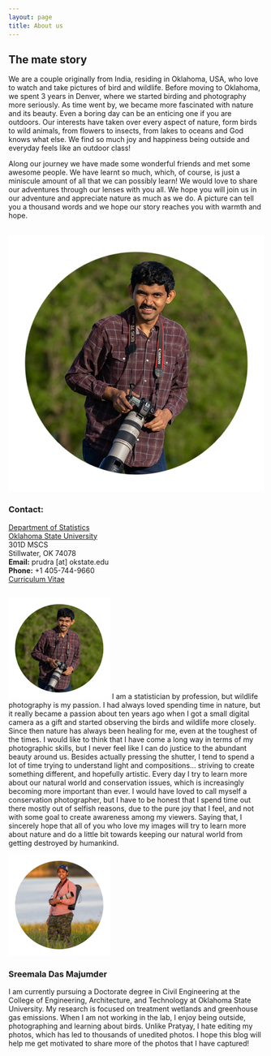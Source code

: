 ```yaml
---
layout: page
title: About us
---
```



## The mate story
We are a couple originally from India, residing in Oklahoma, USA, who love to watch and take pictures of bird and wildlife. Before moving to Oklahoma, we spent 3 years in Denver, where we started birding and photography more seriously. As time went by, we became more fascinated with nature and its beauty. Even a boring day can be an enticing one if you are outdoors. Our interests have taken over every aspect of nature, form birds to wild animals, from flowers to insects, from lakes to oceans and God knows what else. We find so much joy and happiness being outside and everyday feels like an outdoor class! 

Along our journey we have made some wonderful friends and met some awesome people. We have learnt so much, which, of course, is just a miniscule amount of all that we can possibly learn! We would love to share our adventures through our lenses with you all. We hope you will join us in our adventure and appreciate nature as much as we do. A picture can tell you a thousand words and we hope our story reaches you with warmth and hope. 

<div class="container">
<div class="row">&nbsp;</div>
<div class="row">
	<div class="column">
		<img src="/assets/img/DP/PDR.jpg" class="img-responsive" alt="Pratyaydipta Rudra"/>
	</div>
	<div class="column">
	<h3>Contact:</h3>
		<p> <a href = "http://statistics.okstate.edu" target = "_blank"> Department of Statistics</a> <br>
		<a href="https://go.okstate.edu/" target = "_blank"> Oklahoma State University </a> <br>
		301D MSCS <br>
		Stillwater, OK 74078 <br>
		<strong>Email:</strong> prudra [at] okstate.edu <br>
		<strong>Phone:</strong> +1 405-744-9660 <br>
		<a href = "files/CV_current.pdf" target = "_blank"> Curriculum Vitae </a>
		</p>
	</div>
</div>


<img src="/assets/img/DP/PDR.jpg" alt="drawing" width="200"/> I am a statistician by profession, but wildlife photography is my passion. I had always loved spending time in nature, but it really became a passion about ten years ago when I got a small digital camera as a gift and started observing the birds and wildlife more closely. Since then nature has always been healing for me, even at the toughest of the times. I would like to think that I have come a long way in terms of my photographic skills, but I never feel like I can do justice to the abundant beauty around us. Besides actually pressing the shutter, I tend to spend a lot of time trying to understand light and compositions… striving to create something different, and hopefully artistic. Every day I try to learn more about our natural world and conservation issues, which is increasingly becoming more important than ever. I would have loved to call myself a conservation photographer, but I have to be honest that I spend time out there mostly out of selfish reasons, due to the pure joy that I feel, and not with some goal to create awareness among my viewers. Saying that, I sincerely hope that all of you who love my images will try to learn more about nature and do a little bit towards keeping our natural world from getting destroyed by humankind. 


<img src="/assets/img/DP/SDM_DP.jpg" alt="drawing" width="200"/>


### Sreemala Das Majumder 
I am currently pursuing a Doctorate degree in Civil Engineering at the College of Engineering, Architecture, and Technology at Oklahoma State University. My research is focused on treatment wetlands and greenhouse gas emissions. When I am not working in the lab, I enjoy being outside, photographing and learning about birds. Unlike Pratyay, I hate editing my photos, which has led to thousands of unedited photos. I hope this blog will help me get motivated to share more of the photos that I have captured!

